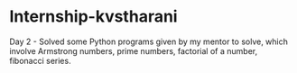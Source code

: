 # Internship-kvstharani
Day 2 - Solved some Python programs given by my mentor to solve, which involve Armstrong numbers, prime numbers, factorial of a number, fibonacci series.

